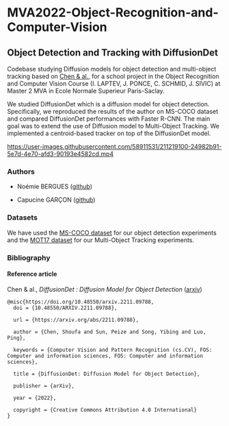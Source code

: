 # MVA2022-Object-Recognition-and-Computer-Vision
## Object Detection and Tracking with DiffusionDet

Codebase studying Diffusion models for object detection and multi-object tracking based on [Chen & al.](https://arxiv.org/abs/2211.09788), for a school project in the Object Recognition and Computer Vision Course (I. LAPTEV, J. PONCE, C. SCHMID, J. SIVIC) at Master 2 MVA in Ecole Normale Superieur Paris-Saclay. 

We studied DiffusionDet which is a diffusion model for object detection. Specifically, we reproduced the results of the author on MS-COCO dataset and compared DiffusionDet performances with Faster R-CNN. The main goal was to extend the use of Diffusion model to Multi-Object Tracking. We implemented a centroid-based tracker on top of the DiffusionDet model. 



https://user-images.githubusercontent.com/58911531/211219100-24982b91-5e7d-4e70-afd3-90193e4582cd.mp4



### Authors

- Noémie BERGUES ([github](https://github.com/noemiebergues))

- Capucine GARÇON ([github](https://github.com/CapucineGARCON))

### Datasets

We have used the [MS-COCO dataset]() for our object detection experiments and the [MOT17 dataset]() for our Multi-Object Tracking experiments.


### Bibliography

#### Reference article

Chen & al., *DiffusionDet : Diffusion Model for Object Detection* ([arxiv](https://arxiv.org/abs/2211.09788))

```
@misc{https://doi.org/10.48550/arxiv.2211.09788,
  doi = {10.48550/ARXIV.2211.09788},
  
  url = {https://arxiv.org/abs/2211.09788},
  
  author = {Chen, Shoufa and Sun, Peize and Song, Yibing and Luo, Ping},
  
  keywords = {Computer Vision and Pattern Recognition (cs.CV), FOS: Computer and information sciences, FOS: Computer and information sciences},
  
  title = {DiffusionDet: Diffusion Model for Object Detection},
  
  publisher = {arXiv},
  
  year = {2022},
  
  copyright = {Creative Commons Attribution 4.0 International}
}

```

